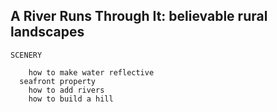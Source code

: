 ## A River Runs Through It:  believable rural landscapes


```
SCENERY

	how to make water reflective
  seafront property
	how to add rivers
	how to build a hill

```
